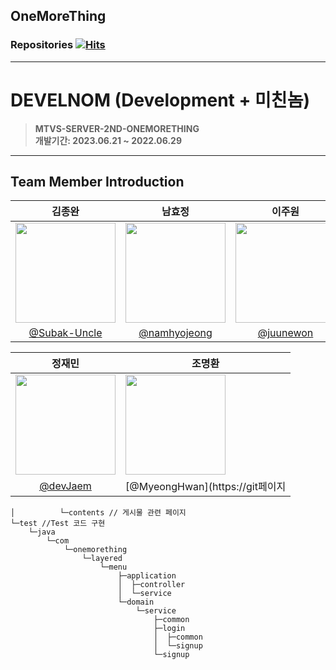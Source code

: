 ## OneMoreThing

### Repositories   [![Hits](https://hits.seeyoufarm.com/api/count/incr/badge.svg?url=https%3A%2F%2Fgithub.com%2Fmtvs-server-second-study%2Fdeveloper-agency&count_bg=%2379C83D&title_bg=%23555555&icon=&icon_color=%23E7E7E7&title=hits&edge_flat=false)](https://hits.seeyoufarm.com)

---
# DEVELNOM (Development + 미친놈)
> **MTVS-SERVER-2ND-ONEMORETHING** <br/> **개발기간: 2023.06.21 ~ 2022.06.29**

---
## Team Member Introduction
|김종완|남효정|이주원|
|--------|--------|-------|
|<img width="160px" src="https://avatars.githubusercontent.com/u/115992753?v=4" />| <img width="160px" src="https://avatars.githubusercontent.com/u/122511826?v=4" /> | <img width="160px" src="https://avatars.githubusercontent.com/u/134987216?v=4" /> |
|<center>[@Subak-Uncle](https://github.com/Subak-Uncle)| <center>[@namhyojeong](https://github.com/namhyojeong)| <center>[@juunewon](https://github.com/juunewon)                                |

| 정재민                                            | 조명환                                           |
|------------------------------------------------|-----------------------------------------------|
|<img width="160px" src="https://avatars.githubusercontent.com/u/125876896?v=4" />|<img width="160px" src="https://avatars.githubusercontent.com/u/114536581?v=4" />                                               |
| <center>[@devJaem](https://github.com/devJaem) | <center>[@MyeongHwan](https://git페이지
    │          └─contents // 게시물 관련 페이지
    └─test //Test 코드 구현
        └─java
            └─com
                └─onemorething
                    └─layered
                        └─menu
                            ├─application
                            │  ├─controller
                            │  └─service
                            └─domain
                                └─service
                                    ├─common
                                    ├─login
                                    │  ├─common
                                    │  └─signup
                                    └─signup

```
